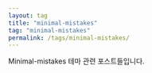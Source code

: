 ```yaml
---
layout: tag
title: "minimal-mistakes"
tag: "minimal-mistakes"
permalink: /tags/minimal-mistakes/
---
```


Minimal-mistakes 테마 관련 포스트들입니다.
